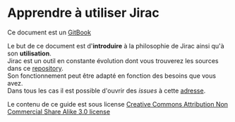 Apprendre à utiliser Jirac
======

Ce document est un [GitBook](https://www.gitbook.io)

Le but de ce document est d'**introduire** à la philosophie de Jirac ainsi qu'à son **utilisation**.  
Jirac est un outil en constante évolution dont vous trouverez les sources dans ce [repository](https://github.com/jirac/jirac).   
Son fonctionnement peut être adapté en fonction des besoins que vous avez.   
Dans tous les cas il est possible d'ouvrir des *issues* à cette [adresse](https://github.com/jirac/jirac/issues).

Le contenu de ce guide est sous license [Creative Commons Attribution Non Commercial Share Alike 3.0 license](http://creativecommons.org/licenses/by-nc-sa/3.0/)

